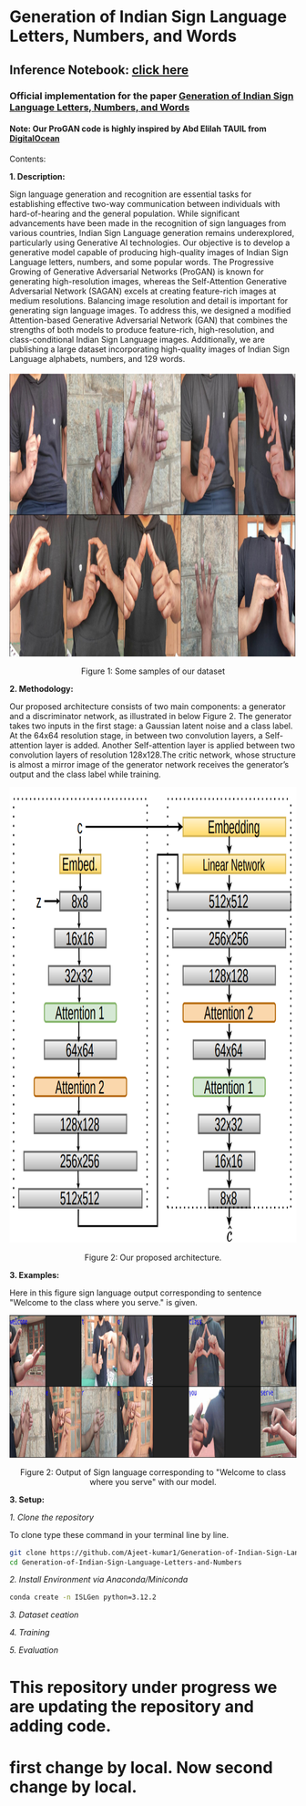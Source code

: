 # Generation of Indian Sign Language Letters, Numbers, and Words

## Inference Notebook: [click here](https://)

### Official implementation for the paper [Generation of Indian Sign Language Letters, Numbers, and Words](https://ieeexplore.ieee.org/document/10721847)
#### Note: Our ProGAN code is highly inspired by Abd Elilah TAUIL from [DigitalOcean](https://blog.paperspace.com/implementation-of-progan-from-scratch/)
Contents:

**1. Description:**

Sign language generation and recognition are essential tasks for establishing effective two-way communication between individuals with hard-of-hearing and the general population. While significant advancements have been made in the recognition of sign languages from various countries, Indian Sign Language generation remains underexplored, particularly using Generative AI technologies.
Our objective is to develop a generative model capable of producing high-quality images of Indian Sign Language letters, numbers, and some popular words. The Progressive Growing of Generative Adversarial Networks (ProGAN) is known for generating high-resolution images, whereas the Self-Attention Generative Adversarial Network (SAGAN) excels at creating feature-rich images at medium resolutions. Balancing image resolution and detail is important for generating sign language images.
To address this, we designed a modified Attention-based Generative Adversarial Network (GAN) that combines the strengths of both models to produce feature-rich, high-resolution, and class-conditional Indian Sign Language images. Additionally, we are publishing a large dataset incorporating high-quality images of Indian Sign Language alphabets, numbers, and 129 words.

<p align="center">
  <img width="1080" height="500" src="https://github.com/Ajeet-kumar1/Generation-of-Indian-Sign-Language-Letters-and-Numbers/blob/main/samples/dataset_samp.png?raw=true">
</p>
<p align="center">
Figure 1: Some samples of our dataset
</p>

**2. Methodology:**

Our proposed architecture consists of two main components: a generator and a discriminator network, as illustrated in below Figure 2.
The generator takes two inputs in the first stage: a Gaussian latent noise and a class label. At the 64x64
resolution stage, in between two convolution layers, a Self-attention layer is added. Another Self-attention layer is applied between two convolution layers of resolution 128x128.The critic network, whose structure is almost a mirror
image of the generator network receives the generator’s output and the class label while training. 
<p align="center">
  <img width="900" height="800" src="https://github.com/Ajeet-kumar1/Generation-of-Indian-Sign-Language-Letters-and-Numbers/blob/main/samples/architect.png?raw=true">
</p>
<p align="center">
Figure 2: Our proposed architecture.
</p>

**3. Examples:**

Here in this figure sign language output corresponding to sentence "Welcome to the class where you serve." is given.

<p align="center">
  <img width="1280" height="250" src="https://github.com/Ajeet-kumar1/Generation-of-Indian-Sign-Language-Letters-and-Numbers/blob/main/samples/string9-1.png">
</p>
<p align="center">
Figure 2: Output of Sign language corresponding to "Welcome to class where you serve" with our model.
</p>

**3. Setup:**

*1. Clone the repository*

To clone type these command in your terminal line by line.

```bash
git clone https://github.com/Ajeet-kumar1/Generation-of-Indian-Sign-Language-Letters-and-Numbers.git
cd Generation-of-Indian-Sign-Language-Letters-and-Numbers
```

*2. Install Environment via Anaconda/Miniconda*
```bash
conda create -n ISLGen python=3.12.2

```


*3. Dataset ceation*

*4. Training*

*5. Evaluation*


# This repository under progress we are updating the repository and adding code.

# first change by local. Now second change by local.
